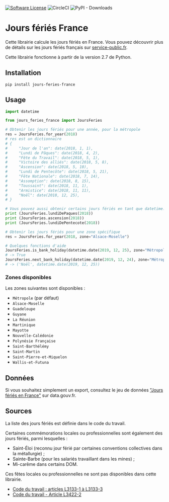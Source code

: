 [![Software License](https://img.shields.io/badge/License-MIT-orange.svg?style=flat-square)](https://github.com/etalab/jours-feries-france/blob/master/LICENSE.md)
![CircleCI](https://img.shields.io/circleci/project/github/etalab/jours-feries-france.svg?style=flat-square)
![PyPI - Downloads](https://img.shields.io/pypi/dm/jours-feries-france.svg?style=flat-square)

# Jours fériés France
Cette librairie calcule les jours fériés en France. Vous pouvez découvrir plus de détails sur les jours fériés français sur [service-public.fr](https://www.service-public.fr/particuliers/vosdroits/F2405).

Cette librairie fonctionne à partir de la version 2.7 de Python.

## Installation
```
pip install jours-feries-france
```

## Usage
```python
import datetime

from jours_feries_france import JoursFeries

# Obtenir les jours fériés pour une année, pour la métropole
res = JoursFeries.for_year(2018)
# res est un dictionnaire
# {
#     "Jour de l'an": date(2018, 1, 1),
#     "Lundi de Pâques": date(2018, 4, 2),
#     "Fête du Travail": date(2018, 5, 1),
#     "Victoire des alliés": date(2018, 5, 8),
#     "Ascension": date(2018, 5, 10),
#     "Lundi de Pentecôte": date(2018, 5, 21),
#     "Fête Nationale": date(2018, 7, 14),
#     "Assomption": date(2018, 8, 15),
#     "Toussaint": date(2018, 11, 1),
#     "Armistice": date(2018, 11, 11),
#     "Noël": date(2018, 12, 25),
# }

# Vous pouvez aussi obtenir certains jours fériés en tant que datetime.date
print (JoursFeries.lundiDePaques(2018))
print (JoursFeries.ascension(2018))
print (JoursFeries.lundiDePentecote(2018))

# Obtenir les jours fériés pour une zone spécifique
res = JoursFeries.for_year(2018, zone="Alsace-Moselle")

# Quelques fonctions d'aide
JoursFeries.is_bank_holiday(datetime.date(2019, 12, 25), zone="Métropole")
# -> True
JoursFeries.next_bank_holiday(datetime.date(2019, 12, 24), zone="Métropole")
# -> ('Noël', datetime.date(2019, 12, 25))
```

### Zones disponibles
Les zones suivantes sont disponibles :
- `Métropole` (par défaut)
- `Alsace-Moselle`
- `Guadeloupe`
- `Guyane`
- `La Réunion`
- `Martinique`
- `Mayotte`
- `Nouvelle-Calédonie`
- `Polynésie Française`
- `Saint-Barthélémy`
- `Saint-Martin`
- `Saint-Pierre-et-Miquelon`
- `Wallis-et-Futuna`

## Données
Si vous souhaitez simplement un export, consultez le jeu de données ["Jours fériés en France"](https://www.data.gouv.fr/fr/datasets/jours-feries-en-france/) sur data.gouv.fr.

## Sources
La liste des jours fériés est définie dans le code du travail.

Certaines commémorations locales ou professionnelles sont également des jours fériés, parmi lesquelles :
- Saint-Éloi (reconnu jour férié par certaines conventions collectives dans la métallurgie) ;
- Sainte-Barbe (pour les salariés travaillant dans les mines) ;
- Mi-carême dans certains DOM.

Ces fêtes locales ou professionnelles ne sont pas disponibles dans cette librairie.

- [Code du travail : articles L3133-1 à L3133-3](https://www.legifrance.gouv.fr/affichCode.do?idSectionTA=LEGISCTA000033008129&cidTexte=LEGITEXT000006072050)
- [Code du travail - Article L3422-2](https://www.legifrance.gouv.fr/affichCodeArticle.do?idArticle=LEGIARTI000035902463&cidTexte=LEGITEXT000006072050)
